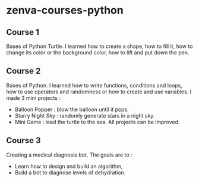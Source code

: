# zenva-courses-python

## Course 1
Bases of Python Turtle. I learned how to create a shape, how to fill it, how to change its color or the background color, how to lift and put down the pen.

## Course 2
Bases of Python. I learned how to write functions, conditions and loops, how to use operators and randomness or how to create and use variables. I made 3 mini projects : 
* Balloon Popper : blow the balloon until it pops.
* Starry Night Sky : randomly generate stars in a night sky.
* Mini Game : lead the turtle to the sea.
All projects can be improved.

## Course 3
Creating a medical diagnosis bot. The goals are to :
* Learn how to design and build an algorithm,
* Build a bot to diagnose levels of dehydration.
